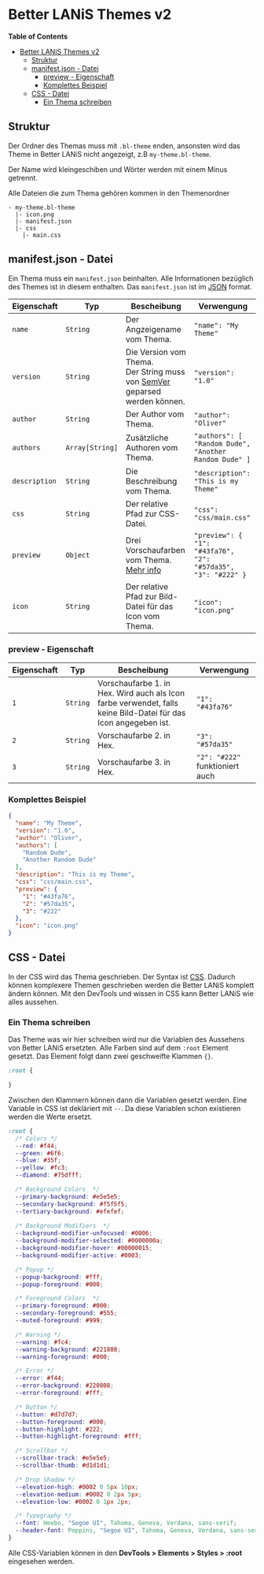 # Better LANiS Themes v2

**Table of Contents**
- [Better LANiS Themes v2](#better-lanis-themes-v2)
  - [Struktur](#struktur)
  - [manifest.json - Datei](#manifestjson---datei)
    - [preview - Eigenschaft](#preview---eigenschaft)
    - [Komplettes Beispiel](#komplettes-beispiel)
  - [CSS - Datei](#css---datei)
    - [Ein Thema schreiben](#ein-thema-schreiben)

## Struktur

Der Ordner des Themas muss mit `.bl-theme` enden, ansonsten wird das Theme in Better LANiS nicht angezeigt, z.B `my-theme.bl-theme`.

Der Name wird kleingeschiben und Wörter werden mit einem Minus getrennt.

Alle Dateien die zum Thema gehören kommen in den Themenordner

```
- my-theme.bl-theme
  |- icon.png
  |- manifest.json
  |- css
    |- main.css
```

## manifest.json - Datei

Ein Thema muss ein `manifest.json` beinhalten.
Alle Informationen bezüglich des Themes ist in diesem enthalten. Das `manifest.json` ist im [JSON](https://developer.mozilla.org/docs/Learn/JavaScript/Objects/JSON) format.

| Eigenschaft   | Typ             | Bescheibung                                                                                         | Verwengung                                                   |
| ------------- | --------------- | --------------------------------------------------------------------------------------------------- | ------------------------------------------------------------ |
| `name`        | `String`        | Der Angzeigename vom Thema.                                                                         | `"name": "My Theme"`                                         |
| `version`     | `String`        | Die Version vom Thema.<br>Der String muss von [SemVer](https://semver.org/) geparsed werden können. | `"version": "1.0"`                                           |
| `author`      | `String`        | Der Author vom Thema.                                                                               | `"author": "Oliver"`                                         |
| `authors`     | `Array[String]` | Zusätzliche Authoren vom Thema.                                                                     | `"authors": [ "Random Dude", "Another Random Dude" ]`        |
| `description` | `String`        | Die Beschreibung vom Thema.                                                                         | `"description": "This is my Theme"`                          |
| `css`         | `String`        | Der relative Pfad zur CSS-Datei.                                                                    | `"css": "css/main.css"`                                      |
| `preview`     | `Object`        | Drei Vorschaufarben vom Thema. [Mehr info](#preview-eigenschaft)                                    | `"preview": { "1": "#43fa76", "2": "#57da35", "3": "#222" }` |
| `icon`        | `String`        | Der relative Pfad zur Bild-Datei für das Icon vom Thema.                                            | `"icon": "icon.png"`                                         |

### preview - Eigenschaft

| Eigenschaft | Typ      | Bescheibung                                                                                                    | Verwengung                      |
| ----------- | -------- | -------------------------------------------------------------------------------------------------------------- | ------------------------------- |
| `1`         | `String` | Vorschaufarbe 1. in Hex. Wird auch als Icon farbe verwendet, falls keine Bild-Datei für das Icon angegeben ist. | `"1": "#43fa76"`                |
| `2`         | `String` | Vorschaufarbe 2. in Hex.                                                                                       | `"3": "#57da35"`                |
| `3`         | `String` | Vorschaufarbe 3. in Hex.                                                                                       | `"2": "#222"` funktioniert auch |

### Komplettes Beispiel

```json
{
  "name": "My Theme",
  "version": "1.0",
  "author": "Oliver",
  "authors": [
    "Random Dude",
    "Another Random Dude" 
  ],
  "description": "This is my Theme",
  "css": "css/main.css",
  "preview": {
    "1": "#43fa76",
    "2": "#57da35",
    "3": "#222"
  },
  "icon": "icon.png"
}
```

## CSS - Datei

In der CSS wird das Thema geschrieben. Der Syntax ist [CSS](https://developer.mozilla.org/de/docs/Learn/Getting_started_with_the_web/CSS_basics). Dadurch können komplexere Themen geschrieben werden die Better LANiS komplett ändern können. Mit den DevTools und wissen in CSS kann Better LANiS wie alles aussehen.

### Ein Thema schreiben

Das Theme was wir hier schreiben wird nur die Variablen des Aussehens von Better LANiS ersetzten. Alle Farben sind auf dem `:root` Element gesetzt. Das Element folgt dann zwei geschweifte Klammen `{}`.

```css
:root {

}
```

Zwischen den Klammern können dann die Variablen gesetzt werden.
Eine Variable in CSS ist dekläriert mit `--`. Da diese Variablen schon existieren werden die Werte ersetzt.

```css
:root {
  /* Colors */
  --red: #f44;
  --green: #6f6;
  --blue: #35f;
  --yellow: #fc3;
  --diamond: #75dfff;

  /* Background Colors  */
  --primary-background: #e5e5e5;
  --secondary-background: #f5f5f5;
  --tertiary-background: #efefef;
  
  /* Background Modifiers  */
  --background-modifier-unfocused: #0006;
  --background-modifier-selected: #0000000a;
  --background-modifier-hover: #00000015;
  --background-modifier-active: #0003;

  /* Popup */
  --popup-background: #fff;
  --popup-foreground: #000;

  /* Foreground Colors  */
  --primary-foreground: #000;
  --secondary-foreground: #555;
  --muted-foreground: #999;

  /* Warning */
  --warning: #fc4;
  --warning-background: #221808;
  --warning-foreground: #000;

  /* Error */
  --error: #f44;
  --error-background: #220808;
  --error-foreground: #fff;

  /* Button */
  --button: #d7d7d7;
  --button-foreground: #000;
  --button-highlight: #222;
  --button-highlight-foreground: #fff;

  /* Scrollbar */
  --scrollbar-track: #e5e5e5;
  --scrollbar-thumb: #d1d1d1;

  /* Drop Shadow */
  --elevation-high: #0002 0 5px 10px;
  --elevation-medium: #0002 0 2px 5px;
  --elevation-low: #0002 0 1px 2px;

  /* Typography */
  --font: Heebo, "Segoe UI", Tahoma, Geneva, Verdana, sans-serif;
  --header-font: Poppins, "Segoe UI", Tahoma, Geneva, Verdana, sans-serif;
}
```

Alle CSS-Variablen können in den **DevTools > Elements > Styles > :root** eingesehen werden.
